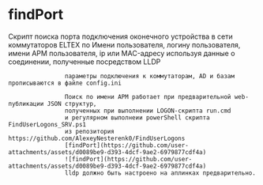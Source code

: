 # findPort
Скрипт поиска порта подключения оконечного устройства в сети коммутаторов ELTEX по Имени пользователя, логину пользователя, имени АРМ пользователя, ip или MAC-адресу используя данные о соединении, полученные посредством LLDP

                    параметры подключения к коммутаторам, AD и базам прописываются в файле config.ini

                    Поиск по имени АРМ работает при предварительной web-публикации JSON структур, 
                    полученных при выполнении LOGON-скрипта run.cmd
                    и регулярном выполнеии powerShell скрипта  FindUserLogons_SRV.ps1
                    из репозитория https://github.com/AlexeyNesterenk0/FindUserLogons
                    [findPort](https://github.com/user-attachments/assets/d0089be9-d393-4dcf-9ae2-6979877cdf4a)
                    ![findPort](https://github.com/user-attachments/assets/d0089be9-d393-4dcf-9ae2-6979877cdf4a)
                    lldp должно быть настроено на аплинках предварительно.
